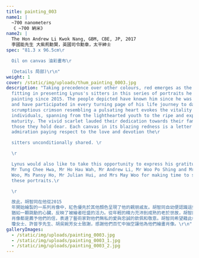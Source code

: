 ```yaml
---
title: painting_003
name1: |
  ~700 nanometers
  《 ~700 納米》
name2: |
  The Hon Andrew Li Kwok Nang, GBM, CBE, JP, 2017
  李國能先生 大紫荊勳賢，英國司令勳章，太平紳士
spec: "81.3 x 96.5cm\r

  Oil on canvas 油彩畫布\r

  (Details 局部)\r\n"
weight: 1
cover: /static/img/uploads/thum_painting_0003.jpg
description: "Taking precedence over other colours, red emerges as the most
  fitting in presenting Lynus's sitters in this series of portraits he has begun
  painting since 2015. The people depicted have known him since he was a child
  and have participated in every turning page of his life journey to date. The
  scrumptious crimson resembling a pulsating heart evokes the vitality of these
  individuals, spanning from the lighthearted youth to the ripe and experienced
  maturity. The vivid scarlet lauded their dedication towards their families and
  those they hold dear. Each canvas in its blazing redness is a letter of
  admiration paying respect to the love and devotion the\r

  sitters unconditionally shared. \r

  \r

  Lynus would also like to take this opportunity to express his gratitude to
  Mr Tung Chee Hwa, Mr Ho Hau Wah, Mr Andrew Li, Mr Woo Po Shing and Mrs Helen
  Woo, Ms Pansy Ho, Mr Julian Hui, and Mrs May Woo for making time to sit for
  these portraits.\r

  \r

  故此，胡智同在他從2015
  年開始繪製的一系列肖像中，紅色優先於其他顏色呈現了他的親朋戚友。胡智同自幼便認識這些畫中人，他們每一位都參與了藝術家成長的每個過程和轉折。鮮豔欲滴的深紅調\
  猶如一顆跳動的心臟，反映了被繪者旺盛的活力。從年輕的精力充沛到成熟的老於世故，胡智同筆下的紅色頌揚了他們對家和珍視之人的奉獻。好比空中拂揚的熾熱旗幟，每幅\
  肖像都是薦予他們的信，表達了藝術家對他們無私的愛與忠誠的欽佩和敬意。胡智同希望藉此機會向董建華先生、何厚鏵先生、李國能先生、胡寶星先生及胡方雪芬女士、何超\
  瓊女士、許晉亨先生、胡吳婉芳女士致謝，感謝他們百忙中抽空讓他為他們繪畫肖像。\r\n"
galleryImages:
  - /static/img/uploads/painting_0003.jpg
  - /static/img/uploads/painting_0003_1.jpg
  - /static/img/uploads/painting_0003_2.jpg
---
```

